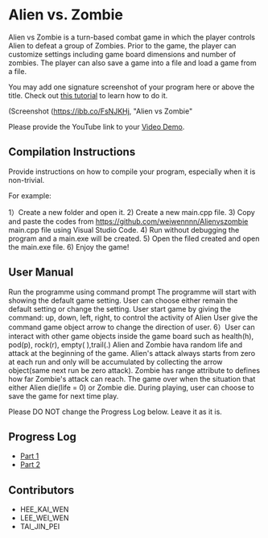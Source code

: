 # Alien vs. Zombie

Alien vs Zombie is a turn-based combat game in which the player controls Alien to defeat a group of Zombies. Prior to the game, the player can customize settings including game board dimensions and number of zombies. The player can also save a game into a file and load a game from a file.

You may add one signature screenshot of your program here or above the title. Check out [this tutorial](https://www.digitalocean.com/community/tutorials/markdown-markdown-images) to learn how to do it.


(Screenshot (https://ibb.co/FsNJKHj, "Alien vs Zombie"

Please provide the YouTube link to your [Video Demo](https://youtu.be/ZOxLQK14mIE).

## Compilation Instructions

Provide instructions on how to compile your program, especially when it is non-trivial.

For example:

1）Create a new folder and open it.
2) Create a new main.cpp file.
3) Copy and paste the codes from  https://github.com/weiwennnn/Alienvszombie main.cpp file using Visual Studio Code.
4) Run without debugging the program and a main.exe will be created.
5) Open the filed created and open the main.exe file.
6) Enjoy the game!

## User Manual

Run the programme using command prompt
The programme will start with showing the default game setting.
User can choose either remain the default setting or change the setting.
User start game by giving the command: up, down, left, right, to control the activity of Alien
User give the command game object arrow to change the direction of user. 6）User can interact with other game objects inside the game board such as health(h), pod(p), rock(r), empty( ),trail(.)
Alien and Zombie hava random life and attack at the beginning of the game.
Alien's attack always starts from zero at each run and only will be accumulated by collecting the arrow object(same next run be zero attack).
Zombie has range attribute to defines how far Zombie's attack can reach.
The game over when the situation that either Alien die(life = 0) or Zombie die.
During playing, user can choose to save the game for next time play.


Please DO NOT change the Progress Log below. Leave it as it is.

## Progress Log

- [Part 1](PART1.md)
- [Part 2](PART2.md)

## Contributors

- HEE_KAI_WEN
- LEE_WEI_WEN
- TAI_JIN_PEI


